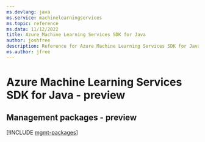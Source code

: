 ```yaml
---
ms.devlang: java
ms.service: machinelearningservices
ms.topic: reference
ms.data: 11/12/2022
title: Azure Machine Learning Services SDK for Java
author: joshfree
description: Reference for Azure Machine Learning Services SDK for Java
ms.author: jfree
---
```

# Azure Machine Learning Services SDK for Java - preview

## Management packages - preview
[!INCLUDE [mgmt-packages](machine-learning-services-mgmt-index.md)]